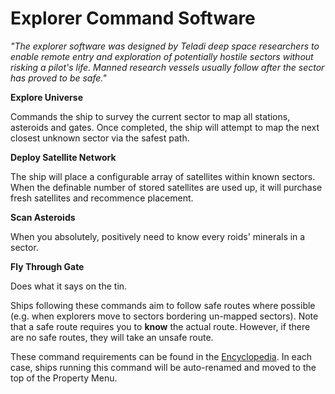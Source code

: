 # Explorer Command Software #

_"The explorer software was designed by Teladi deep space researchers to enable remote entry and exploration of potentially hostile sectors without risking a pilot's life. Manned research vessels usually follow after the sector has proved to be safe."_

**Explore Universe**

Commands the ship to survey the current sector to map all stations, asteroids and gates. Once completed, the ship will attempt to map the next closest unknown sector via the safest path.

**Deploy Satellite Network**

The ship will place a configurable array of satellites within known sectors. When the definable number of stored satellites are used up, it will purchase fresh satellites and recommence placement.

**Scan Asteroids**

When you absolutely, positively need to know every roids' minerals in a sector.

**Fly Through Gate**

Does what it says on the tin.

Ships following these commands aim to follow safe routes where possible (e.g. when explorers move to sectors bordering un-mapped sectors). Note that a safe route requires you to **know** the actual route.  However, if there are no safe routes, they will take an unsafe route.


These command requirements can be found in the [Encyclopedia](Feature_Encyclopedia_Update.md). In each case, ships running this command will be auto-renamed and moved to the top of the Property Menu.